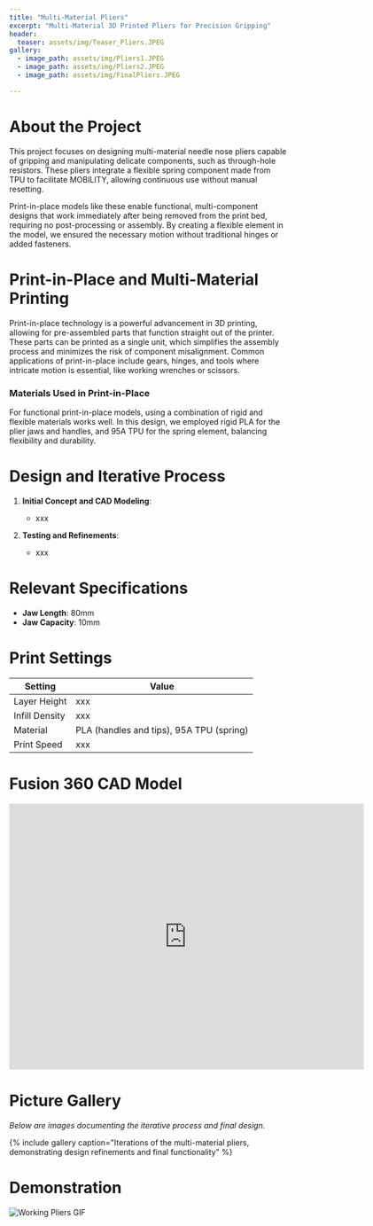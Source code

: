 ```yaml
---
title: "Multi-Material Pliers"
excerpt: "Multi-Material 3D Printed Pliers for Precision Gripping"
header:
  teaser: assets/img/Teaser_Pliers.JPEG
gallery:
  - image_path: assets/img/Pliers1.JPEG
  - image_path: assets/img/Pliers2.JPEG
  - image_path: assets/img/FinalPliers.JPEG

---
```


# About the Project

This project focuses on designing multi-material needle nose pliers capable of gripping and manipulating delicate components, such as through-hole resistors. These pliers integrate a flexible spring component made from TPU to facilitate MOBILITY, allowing continuous use without manual resetting.

Print-in-place models like these enable functional, multi-component designs that work immediately after being removed from the print bed, requiring no post-processing or assembly. By creating a flexible element in the model, we ensured the necessary motion without traditional hinges or added fasteners.

# Print-in-Place and Multi-Material Printing

Print-in-place technology is a powerful advancement in 3D printing, allowing for pre-assembled parts that function straight out of the printer. These parts can be printed as a single unit, which simplifies the assembly process and minimizes the risk of component misalignment. Common applications of print-in-place include gears, hinges, and tools where intricate motion is essential, like working wrenches or scissors.

### Materials Used in Print-in-Place
For functional print-in-place models, using a combination of rigid and flexible materials works well. In this design, we employed rigid PLA for the plier jaws and handles, and 95A TPU for the spring element, balancing flexibility and durability.

# Design and Iterative Process

1. **Initial Concept and CAD Modeling**: 
   - xxx

2. **Testing and Refinements**: 
   - xxx

# Relevant Specifications

- **Jaw Length**: 80mm
- **Jaw Capacity**: 10mm

# Print Settings

| Setting         | Value      |
| --------------- | ---------- |
| Layer Height    | xxx    |
| Infill Density  | xxx        |
| Material        | PLA (handles and tips), 95A TPU (spring) |
| Print Speed     | xxx    |

# Fusion 360 CAD Model

<iframe src="https://vanderbilt643.autodesk360.com/shares/public/SH286ddQT78850c0d8a44bb592effdf42de0?mode=embed" width="640" height="480" allowfullscreen="true" webkitallowfullscreen="true" mozallowfullscreen="true"  frameborder="0"></iframe>

# Picture Gallery
*Below are images documenting the iterative process and final design.*

{% include gallery caption="Iterations of the multi-material pliers, demonstrating design refinements and final functionality" %}

# Demonstration
![Working Pliers GIF](assets/img/WorkingPliers.gif)

